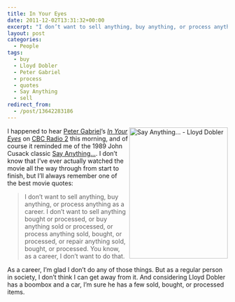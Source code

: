```yaml
---
title: In Your Eyes
date: 2011-12-02T13:31:32+00:00
excerpt: "I don’t want to sell anything, buy anything, or process anything as a career."
layout: post
categories:
  - People
tags:
  - buy
  - Lloyd Dobler
  - Peter Gabriel
  - process
  - quotes
  - Say Anything
  - sell
redirect_from:
  - /post/13642283186
---
```

<img src="http://dl.dropbox.com/u/8133385/images/say-anything.jpg" alt="Say Anything... - Lloyd Dobler" width="225" height="300" align="right" />I happened to hear [Peter Gabriel](http://petergabriel.com/ "Peter Gabriel")’s _[In Your Eyes](http://en.wikipedia.org/wiki/In_Your_Eyes_(Peter_Gabriel_song) "In Your Eyes")_ on [CBC Radio 2](http://www.cbc.ca/radio2/r2morning/ "CBC Radio 2 Morning") this morning, and of course it reminded me of the 1989 John Cusack classic [Say Anything…](http://www.imdb.com/title/tt0098258/ "Say Anything..."). I don’t know that I’ve ever actually watched the movie all the way through from start to finish, but I’ll always remember one of the best movie quotes:

> I don’t want to sell anything, buy anything, or process anything as a career. I don’t want to sell anything bought or processed, or buy anything sold or processed, or process anything sold, bought, or processed, or repair anything sold, bought, or processed. You know, as a career, I don’t want to do that.

As a career, I’m glad I don’t do any of those things. But as a regular person in society, I don’t think I can get away from it. And considering Lloyd Dobler has a boombox and a car, I’m sure he has a few sold, bought, or processed items.
